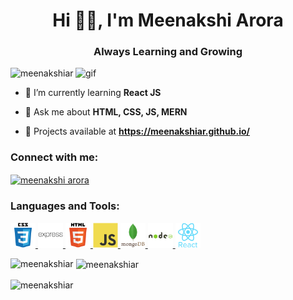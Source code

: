 <h1 align="center">Hi 👋🏻, I'm Meenakshi Arora</h1>
<h3 align="center">Always Learning and Growing</h3>
<img align="right" alt="gif" width="400" src="https://media.giphy.com/media/L1R1tvI9svkIWwpVYr/giphy.gif" />

<p align="left"> <img src="https://komarev.com/ghpvc/?username=meenakshiar&label=Profile%20views&color=0e75b6&style=flat" alt="meenakshiar" /> </p>

- 🌱 I’m currently learning **React JS**

- 💬 Ask me about **HTML, CSS, JS, MERN**

- 👾 Projects available at **https://meenakshiar.github.io/**

<h3 align="left">Connect with me:</h3>
<p align="left">
<a href="https://www.linkedin.com/in/meenakshi-arora-106683217/" target="blank"><img align="center" src="https://raw.githubusercontent.com/rahuldkjain/github-profile-readme-generator/master/src/images/icons/Social/linked-in-alt.svg" alt="meenakshi arora" height="30" width="40" /></a>
</p>

<h3 align="left">Languages and Tools:</h3>
<p align="left"> <a href="https://www.w3schools.com/css/" target="_blank" rel="noreferrer"> <img src="https://raw.githubusercontent.com/devicons/devicon/master/icons/css3/css3-original-wordmark.svg" alt="css3" width="40" height="40"/> </a> <a href="https://expressjs.com" target="_blank" rel="noreferrer"> <img src="https://raw.githubusercontent.com/devicons/devicon/master/icons/express/express-original-wordmark.svg" alt="express" width="40" height="40"/> </a> <a href="https://www.w3.org/html/" target="_blank" rel="noreferrer"> <img src="https://raw.githubusercontent.com/devicons/devicon/master/icons/html5/html5-original-wordmark.svg" alt="html5" width="40" height="40"/> </a> <a href="https://developer.mozilla.org/en-US/docs/Web/JavaScript" target="_blank" rel="noreferrer"> <img src="https://raw.githubusercontent.com/devicons/devicon/master/icons/javascript/javascript-original.svg" alt="javascript" width="40" height="40"/> </a> <a href="https://www.mongodb.com/" target="_blank" rel="noreferrer"> <img src="https://raw.githubusercontent.com/devicons/devicon/master/icons/mongodb/mongodb-original-wordmark.svg" alt="mongodb" width="40" height="40"/> </a> <a href="https://nodejs.org" target="_blank" rel="noreferrer"> <img src="https://raw.githubusercontent.com/devicons/devicon/master/icons/nodejs/nodejs-original-wordmark.svg" alt="nodejs" width="40" height="40"/> </a> <a href="https://reactjs.org/" target="_blank" rel="noreferrer"> <img src="https://raw.githubusercontent.com/devicons/devicon/master/icons/react/react-original-wordmark.svg" alt="react" width="40" height="40"/> </a> </p>

<p><img align="left" src="https://github-readme-stats.vercel.app/api/top-langs?username=meenakshiar&show_icons=true&locale=en&layout=compact" alt="meenakshiar" /></p>

<p>&nbsp;<img align="center" src="https://github-readme-stats.vercel.app/api?username=meenakshiar&show_icons=true&locale=en" alt="meenakshiar" /></p>

<p><img align="center" src="https://github-readme-streak-stats.herokuapp.com/?user=meenakshiar&" alt="meenakshiar" /></p>
